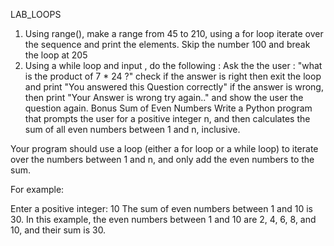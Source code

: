 LAB_LOOPS
1) Using range(), make a range from 45 to 210, using a for loop iterate over the sequence and print the elements. Skip the number 100 and break the loop at 205
2) Using a while loop and input , do the following :
Ask the the user : "what is the product of 7 * 24 ?"
check if the answer is right then exit the loop and print "You answered this Question correctly"
if the answer is wrong, then print "Your Answer is wrong try again.." and show the user the question again.
Bonus
Sum of Even Numbers
Write a Python program that prompts the user for a positive integer n, and then calculates the sum of all even numbers between 1 and n, inclusive.

Your program should use a loop (either a for loop or a while loop) to iterate over the numbers between 1 and n, and only add the even numbers to the sum.

For example:

Enter a positive integer: 10
The sum of even numbers between 1 and 10 is 30.
In this example, the even numbers between 1 and 10 are 2, 4, 6, 8, and 10, and their sum is 30.
